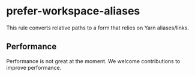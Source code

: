 # prefer-workspace-aliases

This rule converts relative paths to a form that relies on Yarn aliases/links.

## Performance

Performance is not great at the moment. We welcome contributions to improve performance.
